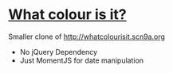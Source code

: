 [What colour is it?](http://ghoullier.github.io/whatcolourisit)
==============

Smaller clone of http://whatcolourisit.scn9a.org

- No jQuery Dependency
- Just MomentJS for date manipulation
